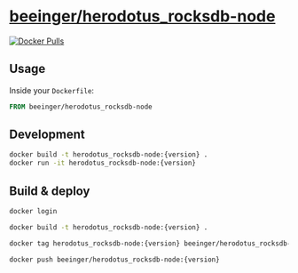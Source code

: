 # [beeinger/herodotus_rocksdb-node](https://hub.docker.com/r/beeinger/herodotus_rocksdb-node)

[![Docker Pulls](https://img.shields.io/docker/pulls/beeinger/herodotus_rocksdb-node.svg)](https://hub.docker.com/r/beeinger/herodotus_rocksdb-node)

## Usage

Inside your `Dockerfile`:

```Dockerfile
FROM beeinger/herodotus_rocksdb-node
```

## Development

```bash
docker build -t herodotus_rocksdb-node:{version} .
docker run -it herodotus_rocksdb-node:{version}
```

## Build & deploy

```bash
docker login

docker build -t herodotus_rocksdb-node:{version} .

docker tag herodotus_rocksdb-node:{version} beeinger/herodotus_rocksdb-node:{version}

docker push beeinger/herodotus_rocksdb-node:{version}
```
